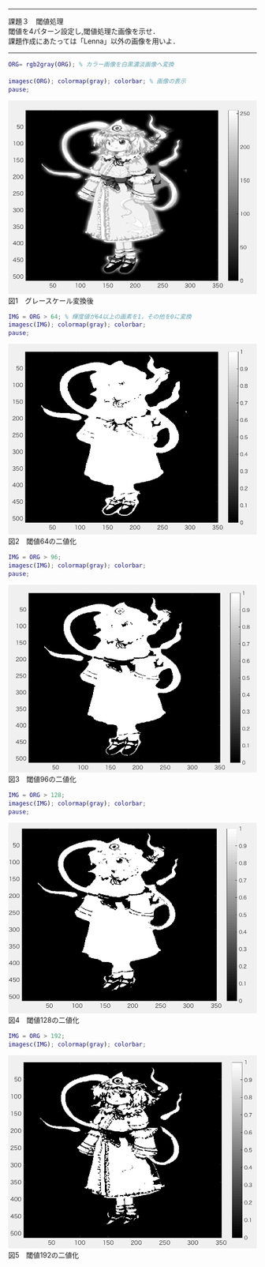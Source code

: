 ***
課題３　閾値処理  
閾値を4パターン設定し,閾値処理た画像を示せ．  
課題作成にあたっては「Lenna」以外の画像を用いよ．
***

```Matlab
ORG= rgb2gray(ORG); % カラー画像を白黒濃淡画像へ変換

imagesc(ORG); colormap(gray); colorbar; % 画像の表示
pause;
```
![sample](./3-1.png)  
図1　グレースケール変換後



```Matlab
IMG = ORG > 64; % 輝度値が64以上の画素を1，その他を0に変換
imagesc(IMG); colormap(gray); colorbar;
pause;
```
![sample](./3-2.png)  
図2　閾値64の二値化

```Matlab
IMG = ORG > 96;
imagesc(IMG); colormap(gray); colorbar;
pause;
```
![sample](./3-3.png)  
図3　閾値96の二値化


```Matlab
IMG = ORG > 128;
imagesc(IMG); colormap(gray); colorbar;
pause;
```
![sample](./3-4.png)  
図4　閾値128の二値化

```Matlab
IMG = ORG > 192;
imagesc(IMG); colormap(gray); colorbar;

```
![sample](./3-5.png)  
図5　閾値192の二値化
